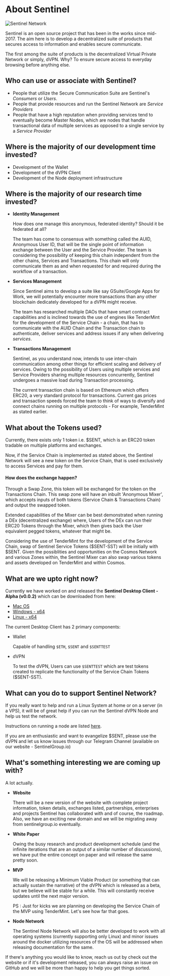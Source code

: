 About Sentinel
==

![Sentinel Network](https://preview.ibb.co/mJcfOS/Sentinel_Logo.png)

Sentinel is an open source project that has been in the works since mid-2017. The aim here is to develop a decentralized suite of products that secures access to information and enables secure communicate.

The first among the suite of products is the decentralized Virtual Private Network or simply, dVPN. Why? To ensure secure access to everyday browsing before anything else.

Who can use or associate with Sentinel?
-
- People that utilize the Secure Communication Suite are Sentinel's *Consumers* or *Users*.
- People that provide resources and run the Sentinel Network are *Service Providers*
- People that have a high reputation when providing services tend to eventually become Master Nodes, which are nodes that handle transactional data of multiple services as opposed to a single service by a *Service Provider* 

Where is the majority of our development time invested?
-
- Development of the Wallet
- Development of the dVPN Client
- Development of the Node deployment infrastructure

Where is the majority of our research time invested?
-

- **Identity Management**

    How does one manage this anonymous, federated identity? Should it be federated at all?

    The team has come to consensus with something called the AUID, Anonymous User ID, that will be the single point of information exchange between the User and the Service Provider. The team is considering the possibility of keeping this chain independent from the other chains, Services and Transactions. This chain will only communicate them as and when requested for and required during the workflow of a transaction.

- **Services Management**

    Since Sentinel aims to develop a suite like say GSuite/Google Apps for Work, we will potentially encounter more transactions than any other blockchain dedicately developed for a dVPN might receive.
    
    The team has researched multiple DAOs that have smart contract capabilities and is inclined towards the use of engines like TenderMint for the development of the Service Chain - a chain, that has to communicate with the AUID Chain and the Transaction chain to authenticate, deliver services and address issues if any when delivering *services*. 

- **Transactions Management**
    
    Sentinel, as you understand now, intends to use inter-chain communication among other things for efficient scaling and delivery of services. Owing to the possibility of Users using multiple services and Service Providers sharing multiple resources concurrently, Sentinel undergoes a massive load during Transaction processing.
    
    The current transaction chain is based on Ethereum which offers ERC20, a very standard protocol for transactions. Current gas prices and transaction speeds forced the team to think of ways to diversify and connect chains running on multiple protocols - For example, TenderMint as stated earlier.

What about the Tokens used?
-

Currently, there exists only 1 token i.e. $SENT, which is an ERC20 token tradable on multiple platforms and exchanges.

Now, if the Service Chain is implemented as stated above, the Sentinel Network will see a new token on the Service Chain, that is used exclusively to access Services and pay for them.

#### How does the exchange happen?

Through a Swap Zone, this token will be exchanged for the token on the Transactions Chain. This swap zone will have an inbuilt 'Anonymous Mixer', which accepts inputs of both tokens (Service Chain & Transactions Chain) and output the swapped token.

Extended capabilities of the Mixer can be best demonstrated when running a DEx (decentralized exchange) where, Users of the DEx can run their ERC20 Tokens through the Mixer, which then gives back the User equivalent pegged tokens, whatever that might be.

Considering the use of TenderMint for the development of the Service Chain, swap of Sentinel Service Tokens ($SENT-SST) will be initially with $SENT. Given the possiblities and opportunities on the Cosmos Network and various Zones within, the Sentinel Mixer can also swap various tokens and assets developed on TenderMint and within Cosmos.

What are we upto right now?
-

Currently we have worked on and released the **Sentinel Desktop Client - Alpha (v0.0.2)** which can be downloaded from here:

- [  Mac OS ](http://sentinelgroup.io/releases/alpha-0.0.2/macos/sentinel-alpha-0.0.2.dmg)
- [  Windows - x64 ](http://sentinelgroup.io/releases/alpha-0.0.2/windows/Sentinel-alpha-0.0.2-win-x64.exe)
- [  Linux - x64 ](http://sentinelgroup.io/releases/alpha-0.0.2/ubuntu/16.04/sentinel_0.0.2_amd64.deb)

The current Desktop Client has 2 primary components:

- Wallet
    
    Capable of handling `$ETH`, `$SENT` and `$SENTTEST`

- dVPN

    To test the dVPN, Users can use `$SENTTEST` which are test tokens created to replicate the functionality of the Service Chain Tokens ($SENT-SST).
    
What can you do to support Sentinel Network?
-

If you really want to help and run a Linux System at home or on a server (in a VPS), it will be of great help if you can run the Sentinel dVPN Node and help us test the network.

Instructions on running a node are listed [here](https://github.com/sentinel-official/sentinel/blob/master/vpn-node-docker/README.md).

If you are an enthusiastic and want to evangelize $SENT, please use the dVPN and let us know issues through our Telegram Channel (available on our website - SentinelGroup.io)

What's something interesting we are coming up with?
-

A lot actually.

- **Website**

    There will be a new version of the website with complete project information, token details, exchanges listed, partnerships, enterprises and projects Sentinel has collaborated with and of course, the roadmap. Also, we have an exciting new domain and we will be migrating away from sentinelgroup.io eventually.

- **White Paper**

    Owing the busy research and product development schedule (and the infinite iterations that are an output of a similar number of discussions), we have put the entire concept on paper and will release the same pretty soon.
    
- **MVP**

    We will be releasing a Minimum Viable Product (or something that can actually sustain the narrative) of the dVPN which is released as a beta, but we believe will be stable for a while. This will constantly receive updates until the next major version.

    PS : Just for kicks we are planning on developing the Service Chain of the MVP using TenderMint. Let's see how far that goes.
    
- **Node Network**

    The Sentinel Node Network will also be better developed to work with all operating systems (currently supporting only Linux) and minor issues around the docker utilizing resources of the OS will be addressed when releasing documentation for the same.

If there's anything you would like to know, reach us out by check out the website or if it's development released, you can always raise an issue on GitHub and we will be more than happy to help you get things sorted.



